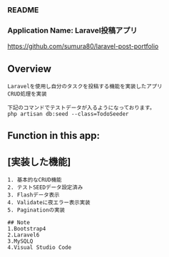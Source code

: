 ### README
### Application Name: Laravel投稿アプリ  
https://github.com/sumura80/laravel-post-portfolio

## Overview
```
Laravelを使用し自分のタスクを投稿する機能を実装したアプリ
CRUD処理を実装

下記のコマンドでテストデータが入るようになっております。
php artisan db:seed --class=TodoSeeder
```

## Function in this app:
## [実装した機能]
```
1. 基本的なCRUD機能
2. テストSEEDデータ設定済み
3. Flashデータ表示
4. Validateに夜エラー表示実装
5. Paginationの実装
```


```
## Note
1.Bootstrap4
2.Laravel6
3.MySQLQ
4.Visual Studio Code
  ```
